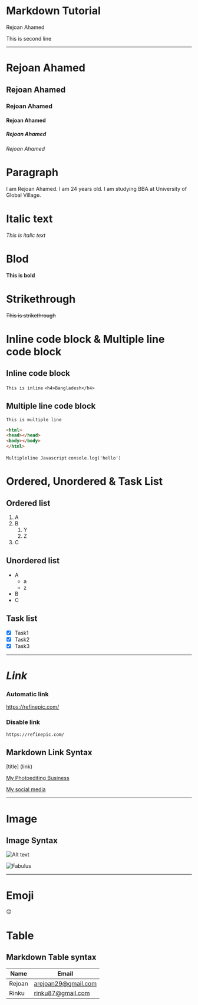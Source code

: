 # __Markdown Tutorial__

Rejoan Ahamed  
<!--use 2 speace or </br>-->
This is second line
<!--(3 '-' for horaijontal line or hr)-->
---
<!--# for heading: or h1, h2 he etc #=h1, ##=h2-->
# Rejoan Ahamed
## Rejoan Ahamed
### Rejoan Ahamed
#### Rejoan Ahamed
##### Rejoan Ahamed
###### Rejoan Ahamed

# Paragraph
<p>I am Rejoan Ahamed. I am 24 years old. I am studying BBA at University of Global Village.</P>

# Italic text
<!--italic=_text_ or <i>text</i>--> 

_This is italic text_

# Blod

<!--Bold-->
  
__This is bold__

# Strikethrough

<!--strikethrough-->
~~This is strikethrough~~

# __Inline code block & Multiple line code block__

## Inline code block

`This is inline`
`<h4>Bangladesh</h4>`

## Multiple line code block


```This is multiple line```

```html
<html>
<head></head>
<body></body>
</html>
```

```Multipleline Javascript```
```console.log('hello')```

# Ordered, Unordered & Task List

## Ordered list

1. A
2. B
    1. Y
    2. Z
3. C


## Unordered list

- A
  - a
  - z
- B
- C


## Task list

- [x] Task1
- [x] Task2
- [x] Task3

---

# _Link_

### Automatic link
https://refinepic.com/

### Disable link

`https://refinepic.com/`

## Markdown Link Syntax 

[title] (link)

[My Photoediting Business](https://refinepic.com/)

[My social media](Instagram)


<!--All link is here-->
[Instagram]: https://instagram.com

---

# Image

## Image Syntax
![Alt text](image)

<!--we can use htlm tag <img src=" "> to set width and hight-->

![Fabulus](/Images/L.jpg)

---

# Emoji
<!--copy & paste-->
😊

# Table
## Markdown Table syntax 

|Name|Email|
|----|-----|
|Rejoan|arejoan29@gmail.com|
|Rinku|rinku87@gmail.com|